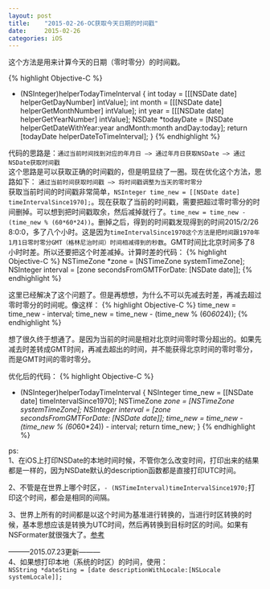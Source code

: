 ```yaml
---
layout: post
title:    "2015-02-26-OC获取今天日期的时间戳"
date:     2015-02-26
categories: iOS 
---
```


这个方法是用来计算今天的日期（零时零分）的时间戳。

<!-- more -->

{% highlight Objective-C %}
+ (NSInteger)helperTodayTimeInterval {
     int today = [[[NSDate date] helperGetDayNumber] intValue];
     int month = [[[NSDate date] helperGetMonthNumber] intValue];
     int year = [[[NSDate date] helperGetYearNumber] intValue];
     NSDate *todayDate = [NSDate helperGetDateWithYear:year andMonth:month andDay:today];
     return [todayDate helperDateToTimeInterval];
}
{% endhighlight %}

代码的思路是：`通过当前时间找到对应的年月日 —> 通过年月日获取NSDate —> 通过NSDate获取时间戳`  
这个思路是可以获取正确的时间戳的，但是明显绕了一圈。现在优化这个方法，思路如下：
`通过当前时间获取时间戳 —> 将时间戳调整为当天的零时零分`  
获取当前时间的时间戳非常简单，`NSInteger time_new = [[NSDate date] timeIntervalSince1970];`。现在获取了当前的时间戳，需要把超过零时零分的时间删掉。可以想到把时间戳取余，然后减掉就行了。`time_new = time_new - (time_new % (60*60*24))`。删掉之后，得到的时间戳发现得到的时间2015/2/26 8:0:0，多了八个小时。这是因为`timeIntervalSince1970这个方法是把时间跟1970年1月1日零时零分GMT（格林尼治时间）时间相减得到的秒数`。GMT时间比北京时间多了8小时时差。所以还要把这个时差减掉。计算时差的代码：
{% highlight Objective-C %}
NSTimeZone *zone = [NSTimeZone systemTimeZone];
NSInteger interval = [zone secondsFromGMTForDate: [NSDate date]];
{% endhighlight %}  

这里已经解决了这个问题了。但是再想想，为什么不可以先减去时差，再减去超过零时零分的时间呢。像这样：
{% highlight Objective-C %}
time_new = time_new - interval;
time_new = time_new - (time_new % (60*60*24));
{% endhighlight %}  

想了很久终于想通了。是因为当前的时间是相对北京时间零时零分超出的。如果先减去时差转成GMT时间，再减去超出的时间，并不能获得北京时间的零时零分，而是GMT时间的零时零分。  

优化后的代码：
{% highlight Objective-C %}
+ (NSInteger)helperTodayTimeInterval {
     NSInteger time_new = [[NSDate date] timeIntervalSince1970];
     NSTimeZone *zone = [NSTimeZone systemTimeZone];
     NSInteger interval = [zone secondsFromGMTForDate: [NSDate date]];
     time_new = time_new - (time_new % (60*60*24)) - interval;
     return time_new;
}
{% endhighlight %}  

ps:  
1、在iOS上打印NSDate的本地时间时候，不管你怎么改变时间，打印出来的结果都是一样的，因为NSDate默认的description函数都是直接打印UTC时间。

2、不管是在世界上哪个时区，`- (NSTimeInterval)timeIntervalSince1970;`打印这个时间，都会是相同的间隔。

3、世界上所有的时间都是以这个时间为基准进行转换的，当进行时区转换的时候，基本思想应该是转换为UTC时间，然后再转换到目标时区的时间。如果有NSFormater就很强大了。[参考](http://note.tc.edu.tw/640.html "参考")  

———2015.07.23更新———  
4、如果想打印本地（系统的时区）的时间，使用：  
`NSString *dateSting = [date descriptionWithLocale:[NSLocale systemLocale]];`

